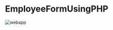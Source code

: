 # EmployeeFormUsingPHP
![webapp](https://user-images.githubusercontent.com/28839121/43871086-44f77b7e-9b7b-11e8-8df4-c7b05d0a1253.PNG)
